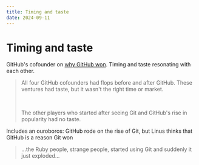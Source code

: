 ```yaml
---
title: Timing and taste
date: 2024-09-11
---
```


# Timing and taste

GitHub's cofounder on [why GitHub
won](https://blog.gitbutler.com/why-github-actually-won/). Timing and taste
resonating with each other.

> <p>All four GitHub cofounders had flops before and after GitHub. These ventures
> had taste, but it wasn't the right time or market.</p>
> <br/>
> <p>The other players who started after seeing Git and GitHub's rise in popularity had no taste.</p>

Includes an ouroboros: GitHub rode on the rise of Git, but Linus thinks that
GitHub is a reason Git won

> ...the Ruby people, strange people, started using Git and suddenly it just
> exploded...
